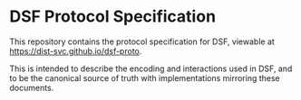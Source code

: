 # DSF Protocol Specification

This repository contains the protocol specification for DSF, viewable at https://dist-svc.github.io/dsf-proto.

This is intended to describe the encoding and interactions used in DSF, and to be the canonical source of truth with implementations mirroring these documents.
